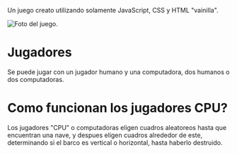 Un juego creato utilizando solamente JavaScript, CSS y HTML "vainilla".

![Foto del juego.](https://user-images.githubusercontent.com/95064346/213896248-4780510d-e612-48d6-949d-e335c57e14ed.png)

# Jugadores
Se puede jugar con un jugador humano y una computadora, dos humanos o dos computadoras.

# Como funcionan los jugadores CPU?
Los jugadores "CPU" o computadoras eligen cuadros aleatoreos hasta que encuentran una nave, y despues eligen cuadros alrededor de este, determinando si el barco es vertical o horizontal, hasta haberlo destruido.
